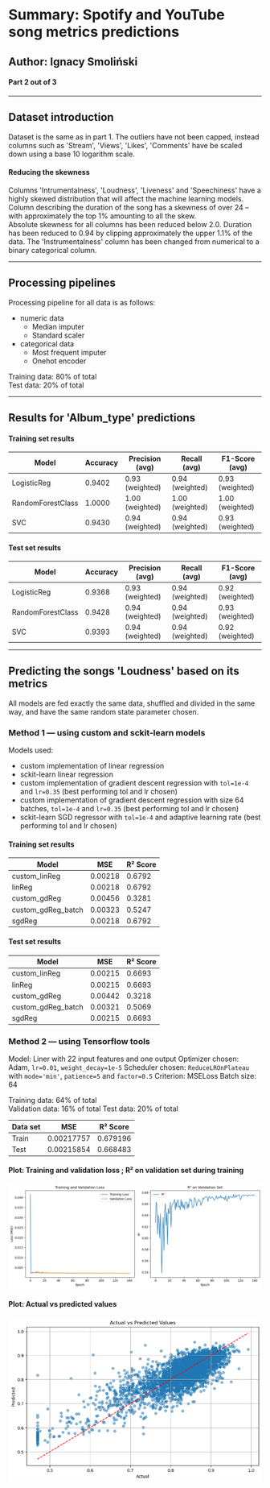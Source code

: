 # Summary: Spotify and YouTube song metrics predictions
## Author: Ignacy Smoliński
#### Part 2 out of 3

-------

## Dataset introduction

Dataset is the same as in part 1. The outliers have not been capped, instead columns such as 'Stream', 'Views', 'Likes', 'Comments' have be scaled down using a base 10 logarithm scale.

#### Reducing the skewness

Columns 'Intrumentalness', 'Loudness', 'Liveness' and 'Speechiness' have a highly skewed distribution that will affect the machine learning models.
Column describing the duration of the song has a skewness of over 24 – with approximately the top 1% amounting to all the skew.  
Absolute skewness for all columns has been reduced below 2.0. Duration has been reduced to 0.94 by clipping approximately the upper 1.1% of the data. The 'Instrumentalness' column
has been changed from numerical to a binary categorical column.

-------

## Processing pipelines

Processing pipeline for all data is as follows:
- numeric data
  - Median imputer
  - Standard scaler
- categorical data
  - Most frequent imputer
  - Onehot encoder

Training data: 80% of total  
Test data: 20% of total

-------

## Results for 'Album_type' predictions

#### Training set results

| Model             | Accuracy | Precision (avg) | Recall (avg)    | F1-Score (avg)  |
|-------------------|----------|-----------------|-----------------|-----------------|
| LogisticReg       | 0.9402   | 0.93 (weighted) | 0.94 (weighted) | 0.93 (weighted) |
| RandomForestClass | 1.0000   | 1.00 (weighted) | 1.00 (weighted) | 1.00 (weighted) |
| SVC               | 0.9430   | 0.94 (weighted) | 0.94 (weighted) | 0.93 (weighted) |

<div style="page-break-after: always;"></div>

#### Test set results

| Model             | Accuracy | Precision (avg) | Recall (avg)    | F1-Score (avg)  |
|-------------------|----------|-----------------|-----------------|-----------------|
| LogisticReg       | 0.9368   | 0.93 (weighted) | 0.94 (weighted) | 0.92 (weighted) |
| RandomForestClass | 0.9428   | 0.94 (weighted) | 0.94 (weighted) | 0.93 (weighted) |
| SVC               | 0.9393   | 0.94 (weighted) | 0.94 (weighted) | 0.92 (weighted) |

-------

## Predicting the songs 'Loudness' based on its metrics

All models are fed exactly the same data, shuffled and divided in the same way, and have the same random state parameter chosen.

### Method 1 — using custom and sckit-learn models

Models used:
- custom implementation of linear regression
- sckit-learn linear regression
- custom implementation of gradient descent regression with `tol=1e-4` and `lr=0.35` (best performing tol and lr chosen)
- custom implementation of gradient descent regression with size 64 batches, `tol=1e-4` and `lr=0.35` (best performing tol and lr chosen)
- sckit-learn SGD regressor with `tol=1e-4` and adaptive learning rate (best performing tol and lr chosen)

#### Training set results

| Model              | MSE     | R² Score |
|--------------------|---------|----------|
| custom_linReg      | 0.00218 | 0.6792   |
| linReg             | 0.00218 | 0.6792   |
| custom_gdReg       | 0.00456 | 0.3281   |
| custom_gdReg_batch | 0.00323 | 0.5247   |
| sgdReg             | 0.00218 | 0.6792   |


#### Test set results

| Model              | MSE     | R² Score |
|--------------------|---------|----------|
| custom_linReg      | 0.00215 | 0.6693   |
| linReg             | 0.00215 | 0.6693   |
| custom_gdReg       | 0.00442 | 0.3218   |
| custom_gdReg_batch | 0.00321 | 0.5069   |
| sgdReg             | 0.00215 | 0.6693   |

### Method 2 — using Tensorflow tools

Model: Liner with 22 input features and one output
Optimizer chosen: Adam, `lr=0.01`, `weight_decay=1e-5`
Scheduler chosen: `ReduceLROnPlateau` with `mode='min'`, `patience=5` and `factor=0.5`
Criterion: MSELoss
Batch size: 64

Training data: 64% of total  
Validation data: 16% of total
Test data: 20% of total

| Data set | MSE        | R² Score |
|----------|------------|----------|
| Train    | 0.00217757 | 0.679196 |
| Test     | 0.00215854 | 0.668483 |



#### Plot: Training and validation loss ; R² on validation set during training

![loss](data/ml_plots/loss.png)

<div style="page-break-after: always;"></div>

#### Plot: Actual vs predicted values

![predictions](data/ml_plots/predictions.png)